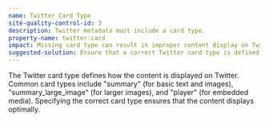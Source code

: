```yaml
---
name: Twitter Card Type
site-quality-control-id: 3
description: Twitter metadata must include a card type.
property-name: twitter:card
impact: Missing card type can result in improper content display on Twitter.
suggested-solution: Ensure that a correct Twitter card type is defined, such as "summary" or "summary_large_image".
---
```


The Twitter card type defines how the content is displayed on Twitter. Common
card types include "summary" (for basic text and images), "summary_large_image"
(for larger images), and "player" (for embedded media). Specifying the correct
card type ensures that the content displays optimally.
